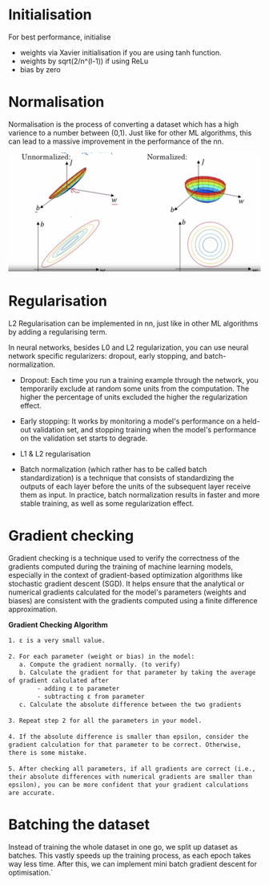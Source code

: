 # Initialisation
For best performance, initialise 
 - weights via Xavier initialisation if you are using tanh function. 
 - weights by sqrt(2/n^(l-1)) if using ReLu
 - bias by zero 

# Normalisation
Normalisation is the process of converting a dataset which has a high varience to a number between (0,1). Just like for other ML algorithms, this can lead to a massive improvement in the performance of the nn.

![Alt text](<Screenshot from 2023-10-11 20-38-12.png>)

# Regularisation
L2 Regularisation can be implemented in nn, just like in other ML algorithms by adding a regularising term. 

In neural networks, besides L0 and L2 regularization, you can use neural network specific regularizers: dropout, early stopping, and batch-normalization.

- Dropout: Each time you run a training example through the network, you temporarily exclude at random some units from the computation. The higher the percentage of units excluded the higher the regularization effect.
  
- Early stopping: It works by monitoring a model's performance on a held-out validation set, and stopping training when the model's performance on the validation set starts to degrade.

- L1 & L2 regularisation
  
- Batch normalization (which rather has to be called batch standardization) is a technique that consists of standardizing the outputs of each layer before the units of the subsequent layer receive them as input. In practice, batch normalization results in faster and more stable training, as well as some regularization effect.

# Gradient checking
Gradient checking is a technique used to verify the correctness of the gradients computed during the training of machine learning models, especially in the context of gradient-based optimization algorithms like stochastic gradient descent (SGD). It helps ensure that the analytical or numerical gradients calculated for the model's parameters (weights and biases) are consistent with the gradients computed using a finite difference approximation.

**Gradient Checking Algorithm**
```
1. ε is a very small value.

2. For each parameter (weight or bias) in the model:
   a. Compute the gradient normally. (to verify)
   b. Calculate the gradient for that parameter by taking the average of gradient calculated after
        - adding ε to parameter 
        - subtracting ε from parameter 
   c. Calculate the absolute difference between the two gradients

3. Repeat step 2 for all the parameters in your model.

4. If the absolute difference is smaller than epsilon, consider the gradient calculation for that parameter to be correct. Otherwise, there is some mistake.

5. After checking all parameters, if all gradients are correct (i.e., their absolute differences with numerical gradients are smaller than epsilon), you can be more confident that your gradient calculations are accurate.
```

# Batching the dataset
Instead of training the whole dataset in one go, we split up dataset as batches. This vastly speeds up the training process, as each epoch takes way less time. After this, we can implement mini batch gradient descent for optimisation.`